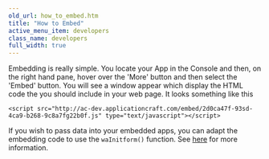 ```yaml
---
old_url: how_to_embed.htm
title: "How to Embed"
active_menu_item: developers
class_name: developers
full_width: true
---
```



Embedding is really simple. You locate your App in the Console and then, on the right hand pane, hover over the 'More' button and then select the 'Embed' button. You will see a window appear which display the HTML code the you should include in your web page. It looks something like this

    <script src="http://ac-dev.applicationcraft.com/embed/2d0ca47f-93sd-4ca9-b268-9c8a7fg22b0f.js" type="text/javascript"></script>
   
If you wish to pass data into your embedded apps, you can adapt the embedding code to use the `waInitform()` function. See [here](/developers/documentation/product-guide/advanced-features/passing-parameters-into-apps/passing-in-data-with-embedded/) for more information.
